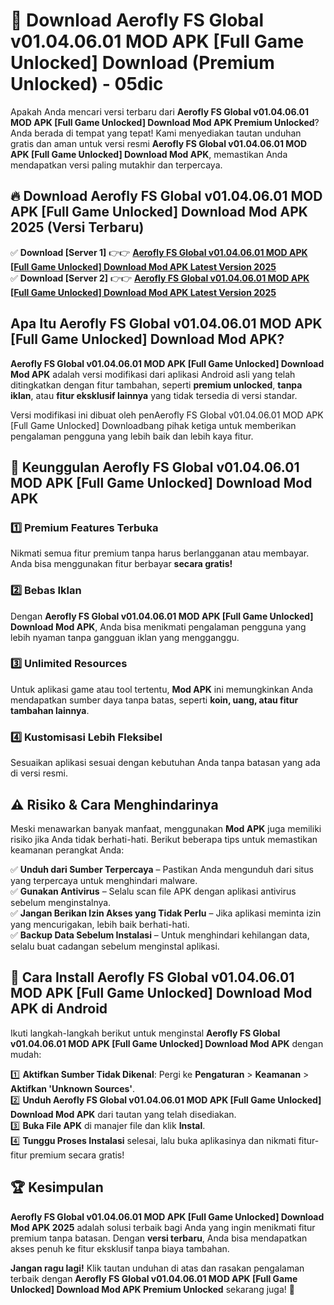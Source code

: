 # 🎯 Download Aerofly FS Global v01.04.06.01 MOD APK [Full Game Unlocked] Download (Premium Unlocked) -  05dic

Apakah Anda mencari versi terbaru dari **Aerofly FS Global v01.04.06.01 MOD APK [Full Game Unlocked] Download Mod APK Premium Unlocked**? Anda berada di tempat yang tepat! Kami menyediakan tautan unduhan gratis dan aman untuk versi resmi **Aerofly FS Global v01.04.06.01 MOD APK [Full Game Unlocked] Download Mod APK**, memastikan Anda mendapatkan versi paling mutakhir dan terpercaya.

## 🔥 Download Aerofly FS Global v01.04.06.01 MOD APK [Full Game Unlocked] Download Mod APK 2025 (Versi Terbaru)

✅ **Download [Server 1]** 👉👉 [**Aerofly FS Global v01.04.06.01 MOD APK [Full Game Unlocked] Download Mod APK Latest Version 2025**](https://momento.my/?title=Aerofly_FS_Global_v01.04.06.01_MOD_APK_[Full_Game_Unlocked]_Download)  
✅ **Download [Server 2]** 👉👉 [**Aerofly FS Global v01.04.06.01 MOD APK [Full Game Unlocked] Download Mod APK Latest Version 2025**](https://momento.my/?title=Aerofly_FS_Global_v01.04.06.01_MOD_APK_[Full_Game_Unlocked]_Download)  

## Apa Itu Aerofly FS Global v01.04.06.01 MOD APK [Full Game Unlocked] Download Mod APK?

**Aerofly FS Global v01.04.06.01 MOD APK [Full Game Unlocked] Download Mod APK** adalah versi modifikasi dari aplikasi Android asli yang telah ditingkatkan dengan fitur tambahan, seperti **premium unlocked**, **tanpa iklan**, atau **fitur eksklusif lainnya** yang tidak tersedia di versi standar.

Versi modifikasi ini dibuat oleh penAerofly FS Global v01.04.06.01 MOD APK [Full Game Unlocked] Downloadbang pihak ketiga untuk memberikan pengalaman pengguna yang lebih baik dan lebih kaya fitur.

## 🎯 Keunggulan Aerofly FS Global v01.04.06.01 MOD APK [Full Game Unlocked] Download Mod APK

### 1️⃣ Premium Features Terbuka
Nikmati semua fitur premium tanpa harus berlangganan atau membayar. Anda bisa menggunakan fitur berbayar **secara gratis!**

### 2️⃣ Bebas Iklan
Dengan **Aerofly FS Global v01.04.06.01 MOD APK [Full Game Unlocked] Download Mod APK**, Anda bisa menikmati pengalaman pengguna yang lebih nyaman tanpa gangguan iklan yang mengganggu.

### 3️⃣ Unlimited Resources
Untuk aplikasi game atau tool tertentu, **Mod APK** ini memungkinkan Anda mendapatkan sumber daya tanpa batas, seperti **koin, uang, atau fitur tambahan lainnya**.

### 4️⃣ Kustomisasi Lebih Fleksibel
Sesuaikan aplikasi sesuai dengan kebutuhan Anda tanpa batasan yang ada di versi resmi.

## ⚠️ Risiko & Cara Menghindarinya

Meski menawarkan banyak manfaat, menggunakan **Mod APK** juga memiliki risiko jika Anda tidak berhati-hati. Berikut beberapa tips untuk memastikan keamanan perangkat Anda:

✅ **Unduh dari Sumber Terpercaya** – Pastikan Anda mengunduh dari situs yang terpercaya untuk menghindari malware.  
✅ **Gunakan Antivirus** – Selalu scan file APK dengan aplikasi antivirus sebelum menginstalnya.  
✅ **Jangan Berikan Izin Akses yang Tidak Perlu** – Jika aplikasi meminta izin yang mencurigakan, lebih baik berhati-hati.  
✅ **Backup Data Sebelum Instalasi** – Untuk menghindari kehilangan data, selalu buat cadangan sebelum menginstal aplikasi.

## 📌 Cara Install Aerofly FS Global v01.04.06.01 MOD APK [Full Game Unlocked] Download Mod APK di Android

Ikuti langkah-langkah berikut untuk menginstal **Aerofly FS Global v01.04.06.01 MOD APK [Full Game Unlocked] Download Mod APK** dengan mudah:

1️⃣ **Aktifkan Sumber Tidak Dikenal**: Pergi ke **Pengaturan** > **Keamanan** > **Aktifkan 'Unknown Sources'**.  
2️⃣ **Unduh Aerofly FS Global v01.04.06.01 MOD APK [Full Game Unlocked] Download Mod APK** dari tautan yang telah disediakan.  
3️⃣ **Buka File APK** di manajer file dan klik **Instal**.  
4️⃣ **Tunggu Proses Instalasi** selesai, lalu buka aplikasinya dan nikmati fitur-fitur premium secara gratis!

## 🏆 Kesimpulan

**Aerofly FS Global v01.04.06.01 MOD APK [Full Game Unlocked] Download Mod APK 2025** adalah solusi terbaik bagi Anda yang ingin menikmati fitur premium tanpa batasan. Dengan **versi terbaru**, Anda bisa mendapatkan akses penuh ke fitur eksklusif tanpa biaya tambahan.

**Jangan ragu lagi!** Klik tautan unduhan di atas dan rasakan pengalaman terbaik dengan **Aerofly FS Global v01.04.06.01 MOD APK [Full Game Unlocked] Download Mod APK Premium Unlocked** sekarang juga! 🚀
